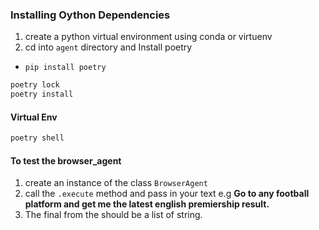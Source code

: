 ### Installing Oython Dependencies

1. create a python virtual environment using conda or virtuenv 
2. cd into `agent` directory and Install poetry 
 -  `pip install poetry` 

```bash
poetry lock
poetry install
```

#### Virtual Env

```bash
poetry shell
```


#### To test the browser_agent

1. create an instance of the class  `BrowserAgent`
2. call the `.execute` method and pass in your text e.g **Go to any football platform and get me the latest english premiership result.**
3. The final from the should be a list of string.


